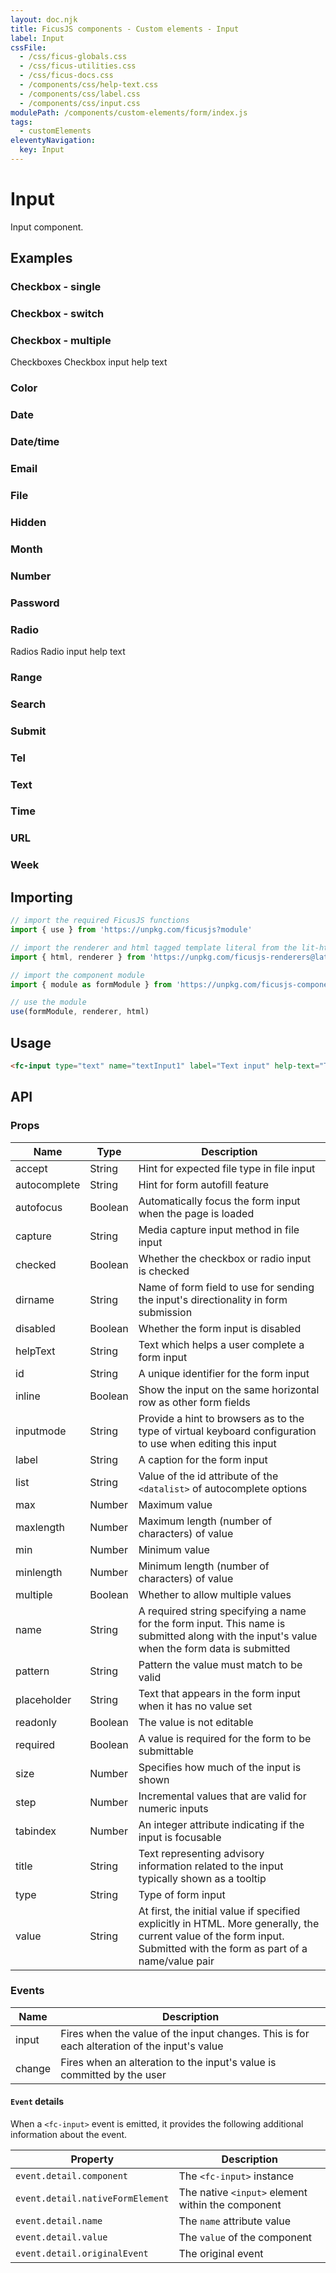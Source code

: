 ```yaml
---
layout: doc.njk
title: FicusJS components - Custom elements - Input
label: Input
cssFile:
  - /css/ficus-globals.css
  - /css/ficus-utilities.css
  - /css/ficus-docs.css
  - /components/css/help-text.css
  - /components/css/label.css
  - /components/css/input.css
modulePath: /components/custom-elements/form/index.js
tags:
  - customElements
eleventyNavigation:
  key: Input
---
```

# Input

Input component.

## Examples

### Checkbox - single

<fc-input type="checkbox" name="checkboxInput1" label="Checkbox input" help-text="Checkbox input help text"></fc-input>

### Checkbox - switch

<fc-input type="checkbox" switch="true" name="checkboxInput1" label="Checkbox input" help-text="Checkbox input help text"></fc-input>

### Checkbox - multiple

<fc-label>Checkboxes</fc-label>
<fc-input type="checkbox" label="Checkbox input 1" name="checkboxInput2"></fc-input>
<fc-input type="checkbox" label="Checkbox input 2" name="checkboxInput2"></fc-input>
<fc-input type="checkbox" label="Checkbox input 3" name="checkboxInput2"></fc-input>
<fc-input type="checkbox" label="Checkbox input 4" name="checkboxInput2"></fc-input>
<fc-help-text>Checkbox input help text</fc-help-text>

### Color

<fc-input type="color" name="textInput1" value="#ff0000" label="Text input" help-text="Text input help text"></fc-input>

### Date

<fc-input type="date" name="textInput1" label="Text input" help-text="Text input help text"></fc-input>

### Date/time

<fc-input type="datetime-local" name="textInput1" label="Text input" help-text="Text input help text"></fc-input>

### Email

<fc-input type="email" name="textInput1" label="Text input" help-text="Text input help text"></fc-input>

### File

<fc-input type="file" name="textInput1" label="Text input" help-text="Text input help text"></fc-input>

### Hidden

<fc-input type="hidden" name="textInput1" value="hiddenValue"></fc-input>

### Month

<fc-input type="month" name="textInput1" label="Text input" help-text="Text input help text"></fc-input>

### Number

<fc-input type="number" name="textInput1" label="Text input" help-text="Text input help text"></fc-input>

### Password

<fc-input type="password" name="textInput1" label="Text input" help-text="Text input help text"></fc-input>

### Radio

<fc-label>Radios</fc-label>
<fc-input type="radio" label="Radio input 1" name="radioInput2" value="Yes"></fc-input>
<fc-input type="radio" label="Radio input 2" name="radioInput2" value="No"></fc-input>
<fc-input type="radio" label="Radio input 3" name="radioInput2" value="Maybe"></fc-input>
<fc-help-text>Radio input help text</fc-help-text>

### Range

<fc-input type="range" name="textInput1" label="Text input" help-text="Text input help text"></fc-input>

### Search

<fc-input type="search" name="textInput1" label="Text input" help-text="Text input help text"></fc-input>

### Submit

<fc-input type="submit" name="textInput1"></fc-input>

### Tel

<fc-input type="tel" name="textInput1" label="Text input" help-text="Text input help text"></fc-input>

### Text

<fc-input type="text" name="textInput1" label="Text input" help-text="Text input help text"></fc-input>

### Time

<fc-input type="time" name="textInput1" label="Text input" help-text="Text input help text"></fc-input>

### URL

<fc-input type="url" name="textInput1" label="Text input" help-text="Text input help text"></fc-input>

### Week

<fc-input type="week" name="textInput1" label="Text input" help-text="Text input help text"></fc-input>

## Importing

```js
// import the required FicusJS functions
import { use } from 'https://unpkg.com/ficusjs?module'

// import the renderer and html tagged template literal from the lit-html library
import { html, renderer } from 'https://unpkg.com/ficusjs-renderers@latest/dist/lit-html.js'

// import the component module
import { module as formModule } from 'https://unpkg.com/ficusjs-components@latest/components/custom-elements/form/index.js'

// use the module
use(formModule, renderer, html)
```

## Usage

```html
<fc-input type="text" name="textInput1" label="Text input" help-text="Text input help text"></fc-input>
```

## API

### Props

| Name | Type | Description |
| --- | --- | --- |
| accept | String | Hint for expected file type in file input |
| autocomplete | String | Hint for form autofill feature |
| autofocus | Boolean | Automatically focus the form input when the page is loaded |
| capture | String | Media capture input method in file input |
| checked | Boolean | Whether the checkbox or radio input is checked |
| dirname | String | Name of form field to use for sending the input's directionality in form submission |
| disabled | Boolean | Whether the form input is disabled |
| helpText | String | Text which helps a user complete a form input |
| id | String | A unique identifier for the form input |
| inline | Boolean | Show the input on the same horizontal row as other form fields |
| inputmode | String | Provide a hint to browsers as to the type of virtual keyboard configuration to use when editing this input |
| label | String | A caption for the form input |
| list | String | Value of the id attribute of the `<datalist>` of autocomplete options |
| max | Number | Maximum value |
| maxlength | Number | Maximum length (number of characters) of value |
| min | Number | Minimum value |
| minlength | Number | Minimum length (number of characters) of value |
| multiple | Boolean | Whether to allow multiple values |
| name | String | A required string specifying a name for the form input. This name is submitted along with the input's value when the form data is submitted |
| pattern | String | Pattern the value must match to be valid |
| placeholder | String | Text that appears in the form input when it has no value set |
| readonly | Boolean | The value is not editable |
| required | Boolean | A value is required for the form to be submittable |
| size | Number | Specifies how much of the input is shown |
| step | Number | Incremental values that are valid for numeric inputs |
| tabindex | Number | An integer attribute indicating if the input is focusable |
| title | String | Text representing advisory information related to the input typically shown as a tooltip |
| type | String | Type of form input |
| value | String | At first, the initial value if specified explicitly in HTML. More generally, the current value of the form input. Submitted with the form as part of a name/value pair |

### Events

| Name |Description |
| --- | --- |
| input | Fires when the value of the input changes. This is for each alteration of the input's value |
| change | Fires when an alteration to the input's value is committed by the user |

#### `Event` details

When a `<fc-input>` event is emitted, it provides the following additional information about the event.

| Property | Description |
| --- | --- |
| `event.detail.component` | The `<fc-input>` instance |
| `event.detail.nativeFormElement` | The native `<input>` element within the component |
| `event.detail.name` | The `name` attribute value |
| `event.detail.value` | The `value` of the component |
| `event.detail.originalEvent` | The original event |
